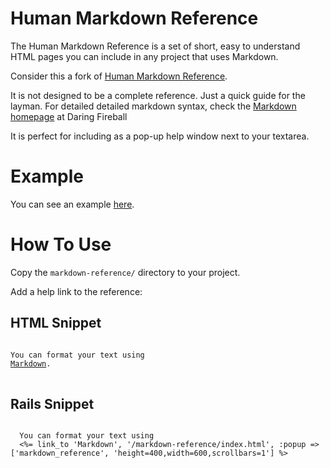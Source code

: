 # Human Markdown Reference

The Human Markdown Reference is a set of short, easy to understand HTML pages you can include in any project that uses Markdown.

Consider this a fork of [Human Markdown Reference](http://github.com/Aupajo/human-Markdown-reference).

It is not designed to be a complete reference. Just a quick guide for the layman. For detailed detailed markdown syntax, check the [Markdown homepage](http://daringfireball.net/projects/markdown/) at Daring Fireball

It is perfect for including as a pop-up help window next to your textarea.

# Example

You can see an example [here](https://webtranslateit.com/markdown-reference/).

# How To Use

Copy the `markdown-reference/` directory to your project.

Add a help link to the reference:

## HTML Snippet

<pre>
<code>
You can format your text using 
<a href="markdown-reference/index.html"
   onclick="window.open(this.href,'/markdown_reference','height=400,width=600,scrollbars=1'); return false;">Markdown</a>.
</code>
</pre>

## Rails Snippet

<pre>
<code>
  You can format your text using
  <%= link_to 'Markdown', '/markdown-reference/index.html', :popup => ['markdown_reference', 'height=400,width=600,scrollbars=1'] %>
</code>
</pre>
